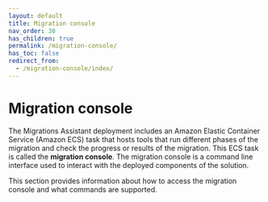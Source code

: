 ```yaml
---
layout: default
title: Migration console
nav_order: 30
has_children: true
permalink: /migration-console/
has_toc: false
redirect_from: 
  - /migration-console/index/
---
```


# Migration console

The Migrations Assistant deployment includes an Amazon Elastic Container Service (Amazon ECS) task that hosts tools that run different phases of the migration and check the progress or results of the migration. This ECS task is called the **migration console**. The migration console is a command line interface used to interact with the deployed components of the solution.

This section provides information about how to access the migration console and what commands are supported.

